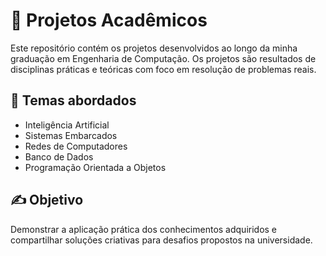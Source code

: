 # 📖 Projetos Acadêmicos

Este repositório contém os projetos desenvolvidos ao longo da minha graduação em Engenharia de Computação. Os projetos são resultados de disciplinas práticas e teóricas com foco em resolução de problemas reais.

## 🧠 Temas abordados

- Inteligência Artificial
- Sistemas Embarcados
- Redes de Computadores
- Banco de Dados
- Programação Orientada a Objetos

## ✍️ Objetivo

Demonstrar a aplicação prática dos conhecimentos adquiridos e compartilhar soluções criativas para desafios propostos na universidade.